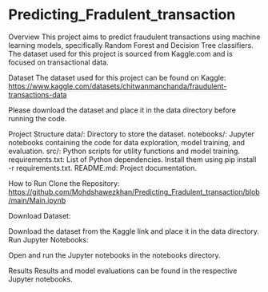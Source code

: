 # Predicting_Fradulent_transaction
Overview
This project aims to predict fraudulent transactions using machine learning models, specifically Random Forest and Decision Tree classifiers. The dataset used for this project is sourced from Kaggle.com and is focused on transactional data.

Dataset
The dataset used for this project can be found on Kaggle:
https://www.kaggle.com/datasets/chitwanmanchanda/fraudulent-transactions-data

Please download the dataset and place it in the data directory before running the code.

Project Structure
data/: Directory to store the dataset.
notebooks/: Jupyter notebooks containing the code for data exploration, model training, and evaluation.
src/: Python scripts for utility functions and model training.
requirements.txt: List of Python dependencies. Install them using pip install -r requirements.txt.
README.md: Project documentation.

How to Run
Clone the Repository: https://github.com/Mohdshawezkhan/Predicting_Fradulent_transaction/blob/main/Main.ipynb

Download Dataset:

Download the dataset from the Kaggle link and place it in the data directory.
Run Jupyter Notebooks:

Open and run the Jupyter notebooks in the notebooks directory.

Results
Results and model evaluations can be found in the respective Jupyter notebooks.
